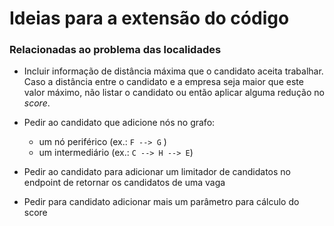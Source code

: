 # Ideias para a extensão do código

### Relacionadas ao problema das localidades

- Incluir informação de distância máxima que o candidato aceita trabalhar. Caso a distância entre o candidato e a empresa seja maior que este valor máximo, não listar o candidato ou então aplicar alguma redução no _score_.

- Pedir ao candidato que adicione nós no grafo:
   - um nó periférico (ex.: `F --> G` ) 
   - um intermediário (ex.: `C --> H --> E`)

- Pedir ao candidato para adicionar um limitador de candidatos no endpoint de retornar os candidatos de uma vaga

- Pedir para candidato adicionar mais um parâmetro para cálculo do score